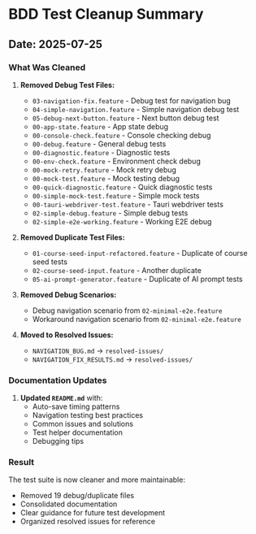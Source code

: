 # BDD Test Cleanup Summary

## Date: 2025-07-25

### What Was Cleaned

1. **Removed Debug Test Files:**
   - `03-navigation-fix.feature` - Debug test for navigation bug
   - `04-simple-navigation.feature` - Simple navigation debug test
   - `05-debug-next-button.feature` - Next button debug test
   - `00-app-state.feature` - App state debug
   - `00-console-check.feature` - Console checking debug
   - `00-debug.feature` - General debug tests
   - `00-diagnostic.feature` - Diagnostic tests
   - `00-env-check.feature` - Environment check debug
   - `00-mock-retry.feature` - Mock retry debug
   - `00-mock-test.feature` - Mock testing debug
   - `00-quick-diagnostic.feature` - Quick diagnostic tests
   - `00-simple-mock-test.feature` - Simple mock tests
   - `00-tauri-webdriver-test.feature` - Tauri webdriver tests
   - `02-simple-debug.feature` - Simple debug tests
   - `02-simple-e2e-working.feature` - Working E2E debug

2. **Removed Duplicate Test Files:**
   - `01-course-seed-input-refactored.feature` - Duplicate of course seed tests
   - `02-course-seed-input.feature` - Another duplicate
   - `05-ai-prompt-generator.feature` - Duplicate of AI prompt tests

3. **Removed Debug Scenarios:**
   - Debug navigation scenario from `02-minimal-e2e.feature`
   - Workaround navigation scenario from `02-minimal-e2e.feature`

4. **Moved to Resolved Issues:**
   - `NAVIGATION_BUG.md` → `resolved-issues/`
   - `NAVIGATION_FIX_RESULTS.md` → `resolved-issues/`

### Documentation Updates

1. **Updated `README.md`** with:
   - Auto-save timing patterns
   - Navigation testing best practices
   - Common issues and solutions
   - Test helper documentation
   - Debugging tips

### Result

The test suite is now cleaner and more maintainable:
- Removed 19 debug/duplicate files
- Consolidated documentation
- Clear guidance for future test development
- Organized resolved issues for reference
